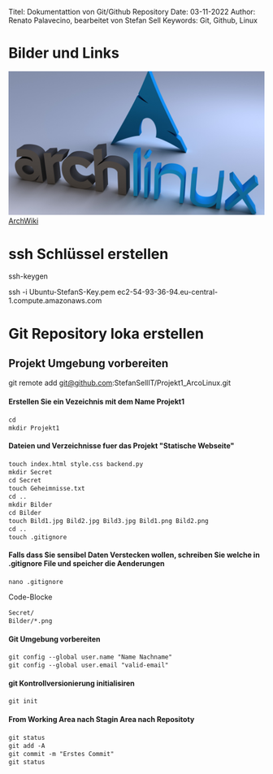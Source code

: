 Titel:      Dokumentattion von Git/Github Repository
Date:       03-11-2022
Author:     Renato Palavecino, bearbeitet von Stefan Sell
Keywords:   Git, Github, Linux

# Bilder und Links
![ArchLinux](https://github.com/StefanSellIT/Projekt1_ArcoLinux/blob/master/Bilder/archlinux.jpg)
[ArchWiki](https://wiki.archlinux.org/)

# ssh Schlüssel erstellen
ssh-keygen

ssh -i Ubuntu-StefanS-Key.pem ec2-54-93-36-94.eu-central-1.compute.amazonaws.com


# Git Repository loka erstellen

## Projekt Umgebung vorbereiten

git remote add git@github.com:StefanSellIT/Projekt1_ArcoLinux.git


#### Erstellen Sie ein Vezeichnis mit dem Name Projekt1

    cd
    mkdir Projekt1

#### Dateien und Verzeichnisse fuer das Projekt "Statische Webseite"

    touch index.html style.css backend.py 
    mkdir Secret
    cd Secret
    touch Geheimnisse.txt
    cd ..
    mkdir Bilder
    cd Bilder
    touch Bild1.jpg Bild2.jpg Bild3.jpg Bild1.png Bild2.png
    cd ..
    touch .gitignore

#### Falls dass Sie sensibel Daten Verstecken wollen, schreiben Sie welche in .gitignore File und speicher die Aenderungen

    nano .gitignore

Code-Blocke

    Secret/
    Bilder/*.png

#### Git Umgebung vorbereiten

    git config --global user.name "Name Nachname"
    git config --global user.email "valid-email"

#### git Kontrollversionierung initialisiren

    git init

#### From Working Area nach Stagin Area nach Repositoty

    git status
    git add -A
    git commit -m "Erstes Commit"
    git status
